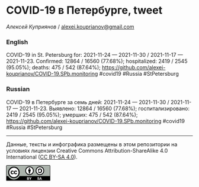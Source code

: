 COVID-19 в Петербурге, tweet
============================

*Алексей Куприянов* /
<a href="mailto:alexei.kouprianov@gmail.com" class="email">alexei.kouprianov@gmail.com</a>

### English

COVID-19 in St. Petersburg for: 2021-11-24 — 2021-11-30 / 2021-11-17 —
2021-11-23. Сonfirmed: 12864 / 16560 (77.68%); hospitalized: 2419 / 2545
(95.05%); deaths: 475 / 542 (87.64%);
<a href="https://github.com/alexei-kouprianov/COVID-19.SPb.monitoring" class="uri">https://github.com/alexei-kouprianov/COVID-19.SPb.monitoring</a>
\#covid19 \#Russia \#StPetersburg

### Russian

COVID-19 в Петербурге за семь дней: 2021-11-24 — 2021-11-30 / 2021-11-17
— 2021-11-23. Выявлено: 12864 / 16560 (77.68%); госпитализировано: 2419
/ 2545 (95.05%); умерших: 475 / 542 (87.64%);
<a href="https://github.com/alexei-kouprianov/COVID-19.SPb.monitoring" class="uri">https://github.com/alexei-kouprianov/COVID-19.SPb.monitoring</a>
\#covid19 \#Russia \#StPetersburg

------------------------------------------------------------------------

Данные, тексты и инфографика размещены в этом репозитории на условиях
лицензии Creative Commons Attribution-ShareAlike 4.0 International ([CC
BY-SA 4.0](https://creativecommons.org/licenses/by-sa/4.0/)).

![](../misc/CC-BY-SA-icon.png "CC-BY-SA")
